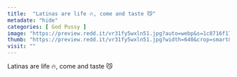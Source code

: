 ```yaml
---
title:  "Latinas are life 🔥, come and taste 😼"
metadate: "hide"
categories: [ God Pussy ]
image: "https://preview.redd.it/vr31fy5wxln51.jpg?auto=webp&s=1c8716f17364455432d023ee72034df3f494ce4f"
thumb: "https://preview.redd.it/vr31fy5wxln51.jpg?width=640&crop=smart&auto=webp&s=4bee30acf9b2078d18b8a965de1254653db3f09f"
visit: ""
---
```

Latinas are life 🔥, come and taste 😼
